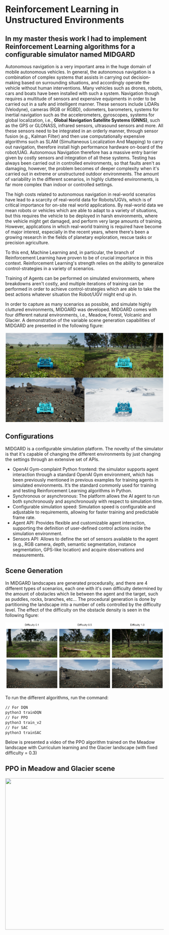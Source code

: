 # Reinforcement Learning in Unstructured Environments
## In my master thesis work I had to implement Reinforcement Learning algorithms for a configurable simulator named MIDGARD

Autonomous navigation is a very important area in the huge domain of mobile autonomous vehicles. In general, the autonomous navigation is a combination of complex systems that assists in carrying out decision-making based on surrounding situations, and accordingly operate the vehicle without human interventions. Many vehicles such as drones, robots, cars and boats have been installed with such a system.
Navigation though requires a multitude of sensors and expensive equipments in order to be carried out in a safe and intelligent manner. These sensors include LiDARs (Velodyne), cameras (RGB or RGBD), odometers, barometers, systems for inertial navigation such as the accelerometers, gyroscopes, systems for global localization, i.e., **Global Navigation Satellite Systems (GNNS)**, such as the GPS or GLONASS, infrared sensors, ultrasound sensors and more. All these sensors need to be integrated in an orderly manner, through sensor fusion (e.g., Kalman Filter) and then use computationally expensive algorithms such as SLAM (Simultaneous Localization And Mapping) to carry out navigation, therefore install high performance hardware on-board of the robot/UAG.
Autonomous Navigation therefore has a massive entry barrier given by costly sensors and integration of all these systems. Testing has always been carried out in controlled environments, so that faults aren't as damaging, however, the problem becomes of deeper complexity when it's carried out in extreme or unstructured outdoor environments. The amount of variability in the different scenarios, in highly cluttered environments, is far more complex than indoor or controlled settings.

The high costs related to autonomous navigation in real-world scenarios have lead to a scarcity of real-world data for Robots/UGVs, which is of critical importance for on-site real world applications. By real-world data we mean robots or vehicles which are able to adapt to a variety of situations, but this requires the vehicle to be deployed in harsh environments, where the vehicle might get damaged, and perform very large amounts of training.
However, applications in which real-world training is required have become of major interest, especially in the recent years, where there's been a growing research in the fields of planetary exploration, rescue tasks or precision agriculture.

To this end, Machine Learning and, in particular, the branch of Reinforcement Learning have proven to be of crucial importance in this context. Reinforcement Learning's strength relies on the ability to generalize control-strategies in a variety of scenarios.

Training of Agents can be performed on simulated environments, where breakdowns aren't costly, and multiple iterations of training can be performed in order to achieve control-strategies which are able to take the best actions whatever situation the Robot/UGV might end up in.

In order to capture as many scenarios as possible, and simulate highly cluttured environments, MIDGARD was developed. MIDGARD comes with four different natural environments, i.e., Meadow, Forest, Volcanic and Glacier.
A demonstration of the variable scene generation capabilities of MIDGARD are presented in the following figure:

<p align="center">
  <img src="https://github.com/Tatonta/Master_Thesis/blob/main/src/figures/MIDGARD_scenarios.png" scale=0.3/>
</p>

## Configurations
MIDGARD is a configurable simulation platform. The novelty of the simulator is that it's capable of changing the different environments by just changing the settings through an extensive set of APIs.
- OpenAI Gym-complaint Python frontend:  the simulator supports agent interaction through a standard OpenAI Gym environment, which has been previously mentioned in previous examples for training agents in simulated environments. It’s the standard commonly used for training and testing Reinforcement Learning algorithms in Python.
- Synchronous or asynchronous: The platform allows the AI agent to run both synchronously and asynchronously with respect to simulation time.
- Configurable simulation speed: Simulation speed is configurable and adjustable to requirements, allowing for faster training and predictable frame rate.
- Agent API: Provides flexible and customizable agent interaction, supporting the definition of user-defined control actions inside the simulation environment.
- Sensors API: Allows to define the set of sensors available to the agent (e.g., RGB camera, depth, semantic segmentation, instance segmentation, GPS-like location) and acquire observations and measurements.
## Scene Generation
In MIDGARD landscapes are generated procedurally, and there are 4 different types of scenarios, each one with it's own difficulty determined by the amount of obstacles which lie between the agent and the target, such as puddles, rocks, branches, etc...
The procedural generation is done by partitioning the landscape into a number of cells controlled by the difficulty level.
The effect of the difficulty on the obstacle density is seen in the following figure:
<p align="center">
  <img src="https://github.com/Tatonta/Master_Thesis/blob/main/src/figures/MIDGARD_clutteredenv.png" />
</p>

To run the different algorithms, run the command:
```
// For DQN
python3 trainDQN
// For PPO
python3 train_v2
// For SAC
python3 trainSAC
```
Below is presented a video of the PPO algorithm trained on the Meadow landscape with Curriculum learning and the Glacier landscape (with fixed difficulty = 0.3)
## PPO in Meadow and Glacier scene
<p align="center">
  <img width="720" height="480" src="https://img.youtube.com/vi/Mn11uPtTb9Y/hqdefault.jpg"  href="https://www.youtube.com/watch?v=Mn11uPtTb9Y">
</p>
